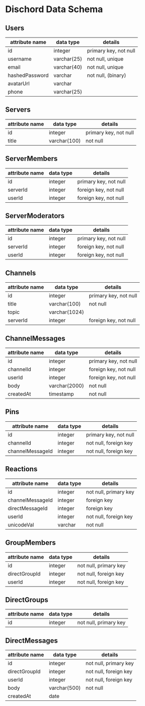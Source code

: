 # Dischord Data Schema

## Users

| attribute name | data type   | details               |
| -------------- | ----------- | --------------------- |
| id             | integer     | primary key, not null |
| username       | varchar(25) | not null, unique      |
| email          | varchar(40) | not null, unique      |
| hashedPassword | varchar     | not null, (binary)    |
| avatarUrl      | varchar     |                       |
| phone          | varchar(25) |                       |

## Servers

| attribute name | data type    | details               |
| -------------- | ------------ | --------------------- |
| id             | integer      | primary key, not null |
| title          | varchar(100) | not null              |

## ServerMembers

| attribute name | data type | details               |
| -------------- | --------- | --------------------- |
| id             | integer   | primary key, not null |
| serverId       | integer   | foreign key, not null |
| userId         | integer   | foreign key, not null |

## ServerModerators

| attribute name | data type | details               |
| -------------- | --------- | --------------------- |
| id             | integer   | primary key, not null |
| serverId       | integer   | foreign key, not null |
| userId         | integer   | foreign key, not null |

## Channels

| attribute name | data type     | details               |
| -------------- | ------------- | --------------------- |
| id             | integer       | primary key, not null |
| title          | varchar(100)  | not null              |
| topic          | varchar(1024) |                       |
| serverId       | integer       | foreign key, not null |

## ChannelMessages

| attribute name | data type     | details               |
| -------------- | ------------- | --------------------- |
| id             | integer       | primary key, not null |
| channelId      | integer       | foreign key, not null |
| userId         | integer       | foreign key, not null |
| body           | varchar(2000) | not null              |
| createdAt      | timestamp     | not null              |

## Pins

| attribute name   | data type | details               |
| ---------------- | --------- | --------------------- |
| id               | integer   | primary key, not null |
| channelId        | integer   | not null, foreign key |
| channelMessageId | integer   | not null, foreign key |

## Reactions

| attribute name   | data type | details               |
| ---------------- | --------- | --------------------- |
| id               | integer   | not null, primary key |
| channelMessageId | integer   | foreign key           |
| directMessageId  | integer   | foreign key           |
| userId           | integer   | not null, foreign key |
| unicodeVal       | varchar   | not null              |

## GroupMembers

| attribute name | data type | details               |
| -------------- | --------- | --------------------- |
| id             | integer   | not null, primary key |
| directGroupId  | integer   | not null, foreign key |
| userId         | integer   | not null, foreign key |

## DirectGroups

| attribute name | data type | details               |
| -------------- | --------- | --------------------- |
| id             | integer   | not null, primary key |

## DirectMessages

| attribute name | data type    | details               |
| -------------- | ------------ | --------------------- |
| id             | integer      | not null, primary key |
| directGroupId  | integer      | not null, foreign key |
| userId         | integer      | not null, foreign key |
| body           | varchar(500) | not null              |
| createdAt      | date         |                       |
